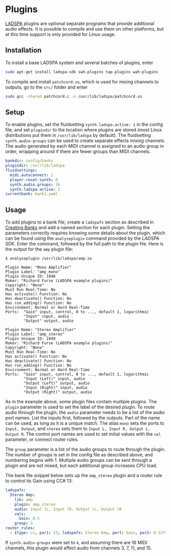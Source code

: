 # Plugins

[LADSPA](https://www.ladspa.org/) plugins are optional separate programs that provide additional audio effects. It is possible to compile and use them on other platforms, but at this time support is only provided for Linux usage.

## Installation

To install a base LADSPA system and several batches of plugins, enter

```bash
sudo apt-get install ladspa-sdk swh-plugins tap-plugins wah-plugins
```

To compile and install `patchcord.so`, which is used for mixing channels to outputs, go to the `src/` folder and enter

```bash
sudo gcc -shared patchcord.c -o /usr/lib/ladspa/patchcord.so
```

## Setup

To enable plugins, set the fluidsetting `synth.ladspa.active: 1` in the config file, and set `plugindir` to the location where plugins are stored (most Linux distributions put them in `/usr/lib/ladspa` by default). The fluidsetting `synth.audio-groups` can be used to create separate effects mixing channels. The audio generated by each MIDI channel is assigned to an audio group in order, wrapping around if there are fewer groups than MIDI channels.

```yaml
bankdir: config/banks
plugindir: /usr/lib/ladspa
fluidsettings:
  midi.autoconnect: 1
  player.reset-synth: 0
  synth.audio.groups: 16
  synth.ladspa.active: 1
currentbank: bank1.yaml
```

## Usage

To add plugins to a bank file, create a `ladspafx` section as described in [Creating Banks](bank_files.md#ladspafx) and add a named section for each plugin. Setting the parameters correctly requires knowing some details about the plugin, which can be found using the `analyseplugin` command provided by the LADSPA SDK. Enter the command, followed by the full path to the plugin file. Here is the output for the `amp` plugin file:

```shell
$ analyseplugin /usr/lib/ladspa/amp.so

Plugin Name: "Mono Amplifier"
Plugin Label: "amp_mono"
Plugin Unique ID: 1048
Maker: "Richard Furse (LADSPA example plugins)"
Copyright: "None"
Must Run Real-Time: No
Has activate() Function: No
Has deactivate() Function: No
Has run_adding() Function: No
Environment: Normal or Hard Real-Time
Ports:  "Gain" input, control, 0 to ..., default 1, logarithmic
        "Input" input, audio
        "Output" output, audio

Plugin Name: "Stereo Amplifier"
Plugin Label: "amp_stereo"
Plugin Unique ID: 1049
Maker: "Richard Furse (LADSPA example plugins)"
Copyright: "None"
Must Run Real-Time: No
Has activate() Function: No
Has deactivate() Function: No
Has run_adding() Function: No
Environment: Normal or Hard Real-Time
Ports:  "Gain" input, control, 0 to ..., default 1, logarithmic
        "Input (Left)" input, audio
        "Output (Left)" output, audio
        "Input (Right)" input, audio
        "Output (Right)" output, audio
```

As in the example above, some plugin files contain multiple plugins. The `plugin` parameter is used to set the label of the desired plugin. To route audio through the plugin, the `audio` parameter needs to be a list of the audio port names. List the inputs first, followed by the outputs. Part of the name can be used, as long as it is a unique match. The alias `mono` sets the ports to `Input, Output`, and `stereo` sets them to `Input L, Input R, Output L, Output R`. The control port names are used to set initial values with the `val` parameter, or connect router rules.

The `group` parameter is a list of the audio groups to route through the plugin. The number of groups is set in the config file as described above, and numbering begins with 1. Multiple audio groups can be sent through a plugin and are not mixed, but each additional group increases CPU load.
 
The bank file snippet below sets up the `amp_stereo` plugin and a router rule to control its Gain using CC# 13:

```yaml
ladspafx:
  Stereo Amp:
	lib: amp
	plugin: amp_stereo
	audio: Input (L, Input (R, Output (L, Output (R
	vals:
	  Gain: 0.5
	group: 3
router_rules:
  - {type: cc, par1: 13, ladspafx: Stereo Amp, port: Gain, par2: 0-127=0-1}
```

If `synth.audio-groups` were set to `4`, and assuming there are 16 MIDI channels, this plugin would affect audio from channels 3, 7, 11, and 15.
